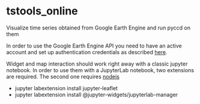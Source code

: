 # tstools_online
Visualize time series obtained from Google Earth Engine and run pyccd on them

In order to use the Google Earth Engine API you need to have an active account
and set up authentication credentials as described [here](https://developers.google.com/earth-engine/python_install_manual).

Widget and map interaction should work right away with a classic jupyter notebook.
In order to use them with a JupyterLab notebook, two extensions are required. The
second one requires [nodejs](https://nodejs.org/en/)

- jupyter labextension install jupyter-leaflet
- jupyter labextension install @jupyter-widgets/jupyterlab-manager



